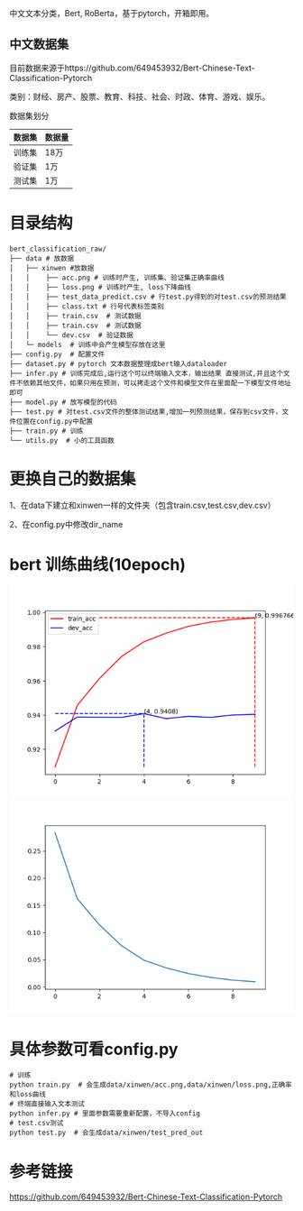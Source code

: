 中文文本分类，Bert, RoBerta，基于pytorch，开箱即用。

## 中文数据集
目前数据来源于https://github.com/649453932/Bert-Chinese-Text-Classification-Pytorch


类别：财经、房产、股票、教育、科技、社会、时政、体育、游戏、娱乐。

 数据集划分  

| 数据集 | 数据量 |
| ---- | ---- |
|训练集|18万|
|验证集|1万|
|测试集|1万|

# 目录结构
```
bert_classification_raw/
├── data # 放数据
│   ├── xinwen #放数据
│   │    ├── acc.png # 训练时产生, 训练集、验证集正确率曲线
│   │    ├── loss.png # 训练时产生, loss下降曲线
│   │    ├── test_data_predict.csv # 行test.py得到的对test.csv的预测结果
│   │    ├── class.txt # 行号代表标签类别
│   │    ├── train.csv  # 测试数据
│   │    ├── train.csv  # 测试数据
│   │    └── dev.csv  # 验证数据
│   └─ models  # 训练中会产生模型存放在这里
├── config.py  # 配置文件
├── dataset.py # pytorch 文本数据整理成bert输入dataloader 
├── infer.py # 训练完成后,运行这个可以终端输入文本，输出结果 直接测试,并且这个文件不依赖其他文件，如果只用在预测，可以拷走这个文件和模型文件在里面配一下模型文件地址即可
├── model.py # 放写模型的代码
├── test.py # 对test.csv文件的整体测试结果,增加一列预测结果，保存到csv文件，文件位置在config.py中配置
├── train.py # 训练
└── utils.py  # 小的工具函数
```

# 更换自己的数据集
 1、在data下建立和xinwen一样的文件夹（包含train.csv,test.csv,dev.csv）

 2、在config.py中修改dir_name

# bert 训练曲线(10epoch)
![image](data/xinwen/acc.png)
![image](data/xinwen/loss.png)

# 具体参数可看config.py
```
# 训练
python train.py  # 会生成data/xinwen/acc.png,data/xinwen/loss.png,正确率和loss曲线
# 终端直接输入文本测试
python infer.py # 里面参数需要重新配置，不导入config
# test.csv测试
python test.py  # 会生成data/xinwen/test_pred_out
```

# 参考链接
https://github.com/649453932/Bert-Chinese-Text-Classification-Pytorch
